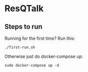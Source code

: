 # ResQTalk

## Steps to run

Running for the first time? Run this:

```
./first-run.sh
```

Otherwise just do docker-compose up:

```
sudo docker-compose up -d
```
